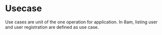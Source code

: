 # Usecase

Use cases are unit of the one operation for application.
In 8am, listing user and user registration are defined as use case.
